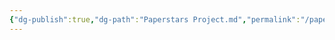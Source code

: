 ```yaml
---
{"dg-publish":true,"dg-path":"Paperstars Project.md","permalink":"/paperstars-project/","tags":["paperstars","meta-science"],"noteIcon":""}
---
```



